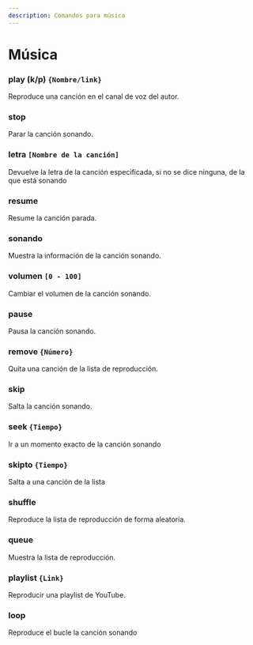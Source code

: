 ```yaml
---
description: Comandos para música
---
```


# Música

### play (k/p) `{Nombre/link}`

Reproduce una canción en el canal de voz del autor.

### stop

Parar la canción sonando.

### letra `[Nombre de la canción]`

Devuelve la letra de la canción especificada, si no se dice ninguna, de la que está sonando

### resume

Resume la canción parada.

### sonando

Muestra la información de la canción sonando.

### volumen `[0 - 100]`

Cambiar el volumen de la canción sonando.

### pause

Pausa la canción sonando.

### remove `{Número}`

Quita una canción de la lista de reproducción.

### skip

Salta la canción sonando.

### seek `{Tiempo}`

Ir a un momento exacto de la canción sonando

### skipto `{Tiempo}`

Salta a una canción de la lista

### shuffle

Reproduce la lista de reproducción de forma aleatoria.

### queue

Muestra la lista de reproducción.

### playlist `{Link}`

Reproducir una playlist de YouTube.

### loop

Reproduce el bucle la canción sonando
